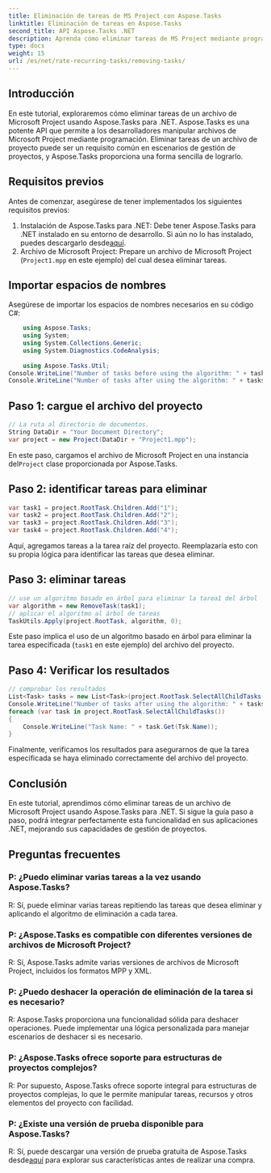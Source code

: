 ```yaml
---
title: Eliminación de tareas de MS Project con Aspose.Tasks
linktitle: Eliminación de tareas en Aspose.Tasks
second_title: API Aspose.Tasks .NET
description: Aprenda cómo eliminar tareas de MS Project mediante programación usando Aspose.Tasks para .NET. Guía paso a paso con ejemplos de código incluidos.
type: docs
weight: 15
url: /es/net/rate-recurring-tasks/removing-tasks/
---
```

## Introducción
En este tutorial, exploraremos cómo eliminar tareas de un archivo de Microsoft Project usando Aspose.Tasks para .NET. Aspose.Tasks es una potente API que permite a los desarrolladores manipular archivos de Microsoft Project mediante programación. Eliminar tareas de un archivo de proyecto puede ser un requisito común en escenarios de gestión de proyectos, y Aspose.Tasks proporciona una forma sencilla de lograrlo.
## Requisitos previos
Antes de comenzar, asegúrese de tener implementados los siguientes requisitos previos:
1. Instalación de Aspose.Tasks para .NET: Debe tener Aspose.Tasks para .NET instalado en su entorno de desarrollo. Si aún no lo has instalado, puedes descargarlo desde[aquí](https://releases.aspose.com/tasks/net/).
2. Archivo de Microsoft Project: Prepare un archivo de Microsoft Project (`Project1.mpp` en este ejemplo) del cual desea eliminar tareas.

## Importar espacios de nombres
Asegúrese de importar los espacios de nombres necesarios en su código C#:
```csharp
    using Aspose.Tasks;
    using System;
    using System.Collections.Generic;
    using System.Diagnostics.CodeAnalysis;
    
    using Aspose.Tasks.Util;
Console.WriteLine("Number of tasks before using the algorithm: " + tasks.Count);
Console.WriteLine("Number of tasks after using the algorithm: " + tasks.Count);
```

## Paso 1: cargue el archivo del proyecto
```csharp
// La ruta al directorio de documentos.
String DataDir = "Your Document Directory";
var project = new Project(DataDir + "Project1.mpp");
```
 En este paso, cargamos el archivo de Microsoft Project en una instancia del`Project` clase proporcionada por Aspose.Tasks.
## Paso 2: identificar tareas para eliminar
```csharp
var task1 = project.RootTask.Children.Add("1");
var task2 = project.RootTask.Children.Add("2");
var task3 = project.RootTask.Children.Add("3");
var task4 = project.RootTask.Children.Add("4");
```
Aquí, agregamos tareas a la tarea raíz del proyecto. Reemplazaría esto con su propia lógica para identificar las tareas que desea eliminar.
## Paso 3: eliminar tareas
```csharp
// use un algoritmo basado en árbol para eliminar la tarea1 del árbol
var algorithm = new RemoveTask(task1);
// aplicar el algoritmo al árbol de tareas
TaskUtils.Apply(project.RootTask, algorithm, 0);
```
Este paso implica el uso de un algoritmo basado en árbol para eliminar la tarea especificada (`task1` en este ejemplo) del archivo del proyecto.
## Paso 4: Verificar los resultados
```csharp
// comprobar los resultados
List<Task> tasks = new List<Task>(project.RootTask.SelectAllChildTasks());
Console.WriteLine("Number of tasks after using the algorithm: " + tasks.Count);
foreach (var task in project.RootTask.SelectAllChildTasks())
{
    Console.WriteLine("Task Name: " + task.Get(Tsk.Name));
}
```
Finalmente, verificamos los resultados para asegurarnos de que la tarea especificada se haya eliminado correctamente del archivo del proyecto.

## Conclusión
En este tutorial, aprendimos cómo eliminar tareas de un archivo de Microsoft Project usando Aspose.Tasks para .NET. Si sigue la guía paso a paso, podrá integrar perfectamente esta funcionalidad en sus aplicaciones .NET, mejorando sus capacidades de gestión de proyectos.
## Preguntas frecuentes
### P: ¿Puedo eliminar varias tareas a la vez usando Aspose.Tasks?
R: Sí, puede eliminar varias tareas repitiendo las tareas que desea eliminar y aplicando el algoritmo de eliminación a cada tarea.
### P: ¿Aspose.Tasks es compatible con diferentes versiones de archivos de Microsoft Project?
R: Sí, Aspose.Tasks admite varias versiones de archivos de Microsoft Project, incluidos los formatos MPP y XML.
### P: ¿Puedo deshacer la operación de eliminación de la tarea si es necesario?
R: Aspose.Tasks proporciona una funcionalidad sólida para deshacer operaciones. Puede implementar una lógica personalizada para manejar escenarios de deshacer si es necesario.
### P: ¿Aspose.Tasks ofrece soporte para estructuras de proyectos complejos?
R: Por supuesto, Aspose.Tasks ofrece soporte integral para estructuras de proyectos complejas, lo que le permite manipular tareas, recursos y otros elementos del proyecto con facilidad.
### P: ¿Existe una versión de prueba disponible para Aspose.Tasks?
 R: Sí, puede descargar una versión de prueba gratuita de Aspose.Tasks desde[aquí](https://releases.aspose.com/tasks/net/) para explorar sus características antes de realizar una compra.